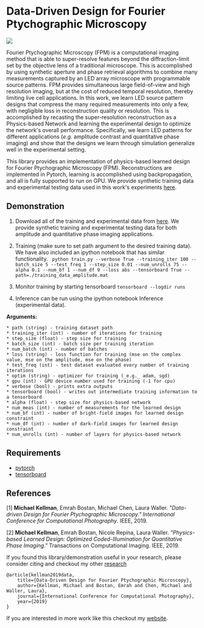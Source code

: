 # Data-Driven Design for Fourier Ptychographic Microscopy

![](https://people.eecs.berkeley.edu/~kellman/topics/iccp_fpm_2019/iccp_fpm_2019-03.png)

Fourier Ptychographic Microscopy (FPM) is a computational imaging method that is able to super-resolve features beyond the diffraction-limit set by the objective lens of a traditional microscope. This is accomplished by using synthetic aperture and phase retrieval algorithms to combine many measurements captured by an LED array microscope with programmable source patterns. FPM provides simultaneous large field-of-view and high resolution imaging, but at the cost of reduced temporal resolution, thereby limiting live cell applications. In this work, we learn LED source pattern designs that compress the many required measurements into only a few, with negligible loss in reconstruction quality or resolution. This is accomplished by recasting the super-resolution reconstruction as a Physics-based Network and learning the experimental design to optimize the network's overall performance. Specifically, we learn LED patterns for different applications (_e.g._ amplitude contrast and quantitative phase imaging) and show that the designs we learn through simulation generalize well in the experimental setting.

This library provides an implementation of physics-based learned design for Fourier Ptychographic Microscopy (FPM). Reconstructions are implemented in Pytorch, learning is accomplished using backpropagation, and all is fully supported to run on GPU. We provide synthetic training data and experimental testing data used in this work's experiments [here]([data]).

## Demonstration

1. Download all of the training and experimental data from [here]([data]). We provide synthetic training and experimental testing data for both amplitude and quantitative phase imaging applications.

2. Training (make sure to set path argument to the desired training data). We have also included an ipython notebook that has similar functionality.
``` python train.py --verbose True --training_iter 100 --batch_size 5 --test_freq 1 --step_size 0.01 --num_unrolls 75 --alpha 0.1 --num_bf 1 --num_df 9 --loss abs --tensorboard True --path=./training_data_amplitude.mat```
    
3. Monitor training by starting tensorboard
```tensorboard --logdir runs```

4. Inference can be run using the ipython notebook Inference (experimental data).


**Arguments:**

    * path (string) - training dataset path
    * training_iter (int) - number of iterations for training
    * step_size (float) - step size for training
    * batch_size (int) - batch size per training iteration
    * num_batch (int) - number of batches
    * loss (string) - loss function for training (mse on the complex value, mse on the amplitude, mse on the phase)
    * test_freq (int) - test dataset evaluated every number of training iterations
    * optim (string) - optimizer for training (_e.g._ adam, sgd)
    * gpu (int) - GPU device number used for training (-1 for cpu)
    * verbose (bool) - prints extra outputs
    * tensorboard (bool) - writes out intermediate training information to a tensorboard
    * alpha (float) - step size for physics-based network
    * num_meas (int) - number of measurements for the learned design
    * num_bf (int) - number of bright-field images for learned design constraint
    * num_df (int) - number of dark-field images for learned design constraint
    * num_unrolls (int) - number of layers for physics-based network

## Requirements

* [pytorch](https://pytorch.org/)
* [tensorboard](https://pypi.org/project/tensorboard/)

## References

[1] **Michael Kellman**, Emrah Bostan, Michael Chen, Laura Waller. _"Data-driven Design for Fourier Ptychographic Microscopy." International Conference for Computational Photography_. IEEE, 2019.

[2] **Michael Kellman**, Emrah Bostan, Nicole Repina, Laura Waller. _"Physics-based Learned Design: Optimized Coded-Illumination for Quantitative Phase Imaging."_ Transactions on Computational Imaging. IEEE, 2019.

If you found this library/demonstration useful in your research, please consider citing and checkout my other [research](https://people.eecs.berkeley.edu/~kellman/)

```
@article{kellman2019data,
    title={Data-Driven Design for Fourier Ptychographic Microscopy},
    author={Kellman, Michael and Bostan, Emrah and Chen, Michael and Waller, Laura},
    journal={International Conference for Computational Photography},
    year={2019}
}
```

If you are interested in more work like this checkout my [website].

[data]:https://drive.google.com/open?id=1vfvI_AqS5XGdLabum4dB0jOl2u0AAFVy
[website]:https://people.eecs.berkeley.edu/~kellman/

